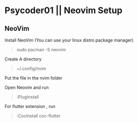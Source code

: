 # Psycoder01 || Neovim Setup
## NeoVim

Install NeoVim (You can use your linux distro package manager)
> sudo pacman -S neovim

Create A directory 
> ~/.config/nvim

Put the file in the nvim folder

Open Neovim and run 
> :PlugInstall

For flutter extension , run
> :CocInstall coc-flutter
